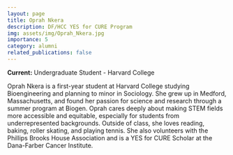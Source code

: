```yaml
---
layout: page
title: Oprah Nkera
description: DF/HCC YES for CURE Program
img: assets/img/Oprah_Nkera.jpg
importance: 5
category: alumni
related_publications: false
---
```


**Current:** Undergraduate Student - Harvard College

Oprah Nkera is a first-year student at Harvard College studying Bioengineering and planning to minor in Sociology. She grew up in Medford, Massachusetts, and found her passion for science and research through a summer program at Biogen. Oprah cares deeply about making STEM fields more accessible and equitable, especially for students from underrepresented backgrounds. Outside of class, she loves reading, baking, roller skating, and playing tennis. She also volunteers with the Phillips Brooks House Association and is a YES for CURE Scholar at the Dana-Farber Cancer Institute.
